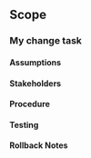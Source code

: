 ## Scope
<Describe the zone of impact. What servers or services are affected.>

### <Replace with name of change task.> My change task
<Describe the change task.>

#### Assumptions
<Describe any assumptions being made with regards to this change.>

#### Stakeholders
<List all relevant stakeholders.>

#### Procedure
<Itemize the procedures or steps that will be performed.>

#### Testing
<Describe the testing that was performed to ensure the change is safe.>

#### Rollback Notes
<Describe how to revert or undo the change.>
